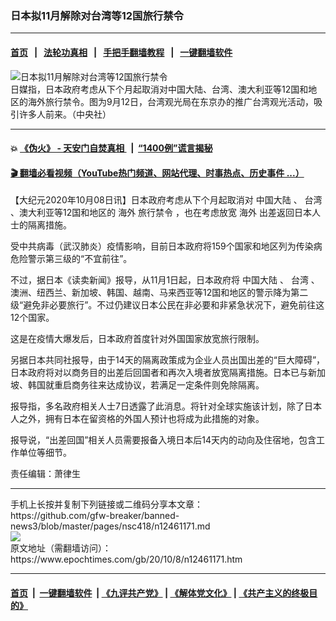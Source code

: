 ### 日本拟11月解除对台湾等12国旅行禁令
------------------------

#### [首页](https://github.com/gfw-breaker/banned-news3/blob/master/README.md) &nbsp;&nbsp;|&nbsp;&nbsp; [法轮功真相](https://github.com/begood0513/basic/blob/master/README.md)  &nbsp;&nbsp;|&nbsp;&nbsp; [手把手翻墙教程](https://github.com/gfw-breaker/guides/wiki)  &nbsp;&nbsp;|&nbsp;&nbsp; [一键翻墙软件](https://github.com/gfw-breaker/nogfw/blob/master/README.md)  



<div><img alt="日本拟11月解除对台湾等12国旅行禁令" class="attachment-djy_600_400 size-djy_600_400 wp-post-image" src="https://i.epochtimes.com/assets/uploads/2020/09/20200913PHO0086l-600x400.jpg"/>
<div class="caption">
 日媒指，日本政府考虑从下个月起取消对中国大陆、台湾、澳大利亚等12国和地区的海外旅行禁令。图为9月12日，台湾观光局在东京办的推广台湾观光活动，吸引许多人前来。（中央社）
</div></div><hr/>

#### 💥 [《伪火》 - 天安门自焚真相 ](http://158.247.195.190:10000/videos/blog/weihuo.html)&nbsp; |&nbsp; [“1400例”谎言揭秘  ](http://158.247.195.190:10000/videos/blog/jiexi1400.html)

#### [ 🎬  翻墙必看视频（YouTube热门频道、网站代理、时事热点、历史事件 ...）](https://github.com/gfw-breaker/links/blob/master/banned.md)

<div><p>
 【大纪元2020年10月08日讯】日本政府考虑从下个月起取消对
 <ok href="https://www.epochtimes.com/gb/tag/%E4%B8%AD%E5%9B%BD%E5%A4%A7%E9%99%86.html">
  中国大陆
 </ok>
 、
 <ok href="https://www.epochtimes.com/gb/tag/%E5%8F%B0%E6%B9%BE.html">
  台湾
 </ok>
 、澳大利亚等12国和地区的
 <ok href="https://www.epochtimes.com/gb/tag/%E6%B5%B7%E5%A4%96.html">
  海外
 </ok>
 <ok href="https://www.epochtimes.com/gb/tag/%E6%97%85%E8%A1%8C%E7%A6%81%E4%BB%A4.html">
  旅行禁令
 </ok>
 ，也在考虑放宽
 <ok href="https://www.epochtimes.com/gb/tag/%E6%B5%B7%E5%A4%96.html">
  海外
 </ok>
 出差返回日本人士的隔离措施。
</p>
<p>
 受中共病毒（武汉肺炎）疫情影响，目前日本政府将159个国家和地区列为传染病危险警示第三级的“不宜前往”。
</p>
<p>
 不过，据日本《读卖新闻》报导，从11月1日起，日本政府将
 <ok href="https://www.epochtimes.com/gb/tag/%E4%B8%AD%E5%9B%BD%E5%A4%A7%E9%99%86.html">
  中国大陆
 </ok>
 、
 <ok href="https://www.epochtimes.com/gb/tag/%E5%8F%B0%E6%B9%BE.html">
  台湾
 </ok>
 、澳洲、纽西兰、新加坡、韩国、越南、马来西亚等12国和地区的警示降为第二级“避免非必要旅行”。不过仍建议日本公民在非必要和非紧急状况下，避免前往这12个国家。
</p>
<p>
 这是在疫情大爆发后，日本政府首度针对外国国家放宽旅行限制。
</p>
<p>
 另据日本共同社报导，由于14天的隔离政策成为企业人员出国出差的“巨大障碍”，日本政府将对以商务目的出差后回国者和再次入境者放宽隔离措施。日本已与新加坡、韩国就重启商务往来达成协议，若满足一定条件则免除隔离。
</p>
<p>
 报导指，多名政府相关人士7日透露了此消息。将针对全球实施该计划，除了日本人之外，拥有日本在留资格的外国人预计也将成为此措施的对象。
</p>
<p>
 报导说，“出差回国”相关人员需要报备入境日本后14天内的动向及住宿地，包含工作单位等细节。
</p>
<p>
 责任编辑：萧律生
</p>
</div>
<hr/>
手机上长按并复制下列链接或二维码分享本文章：<br/>
https://github.com/gfw-breaker/banned-news3/blob/master/pages/nsc418/n12461171.md <br/>
<a href='https://github.com/gfw-breaker/banned-news3/blob/master/pages/nsc418/n12461171.md'><img src='https://github.com/gfw-breaker/banned-news3/blob/master/pages/nsc418/n12461171.md.png'/></a> <br/>
原文地址（需翻墙访问）：https://www.epochtimes.com/gb/20/10/8/n12461171.htm


------------------------
#### [首页](https://github.com/gfw-breaker/banned-news3/blob/master/README.md) &nbsp;|&nbsp; [一键翻墙软件](https://github.com/gfw-breaker/nogfw/blob/master/README.md) &nbsp;| [《九评共产党》](https://github.com/gfw-breaker/9ping.md/blob/master/README.md#九评之一评共产党是什么) | [《解体党文化》](https://github.com/gfw-breaker/jtdwh.md/blob/master/README.md) | [《共产主义的终极目的》](https://github.com/gfw-breaker/gczydzjmd.md/blob/master/README.md)


<img src='http://gfw-breaker.win/banned-news3/pages/nsc418/n12461171.md' width='0px' height='0px'/>